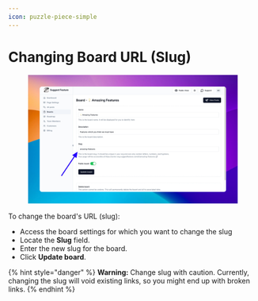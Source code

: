 ```yaml
---
icon: puzzle-piece-simple
---
```


# Changing Board URL (Slug)

<figure><img src="../../.gitbook/assets/image (23).png" alt=""><figcaption></figcaption></figure>

To change the board's URL (slug):

* Access the board settings for which you want to change the slug
* Locate the **Slug** field.
* Enter the new slug for the board.
* Click **Update board**.

{% hint style="danger" %}
**Warning:** Change slug with caution. Currently, changing the slug will void existing links, so you might end up with broken links.
{% endhint %}
